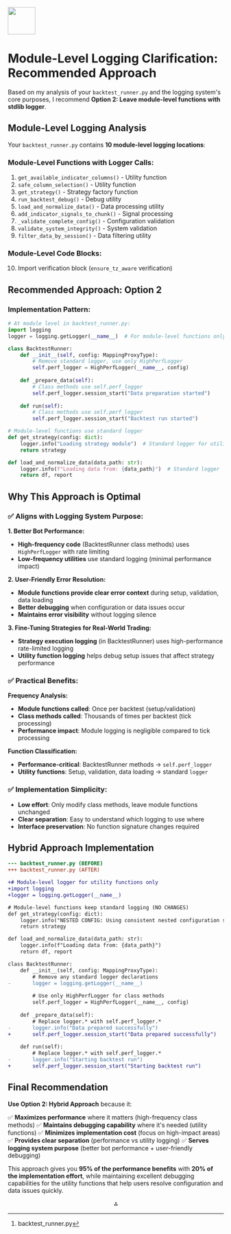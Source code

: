 <img src="https://r2cdn.perplexity.ai/pplx-full-logo-primary-dark%402x.png" style="height:64px;margin-right:32px"/>

# Module-Level Logging Clarification: Recommended Approach

Based on my analysis of your `backtest_runner.py` and the logging system's core purposes, I recommend **Option 2: Leave module-level functions with stdlib logger**.

## **Module-Level Logging Analysis**

Your `backtest_runner.py` contains **10 module-level logging locations**:

### **Module-Level Functions with Logger Calls:**

1. `get_available_indicator_columns()` - Utility function
2. `safe_column_selection()` - Utility function
3. `get_strategy()` - Strategy factory function
4. `run_backtest_debug()` - Debug utility
5. `load_and_normalize_data()` - Data processing utility
6. `add_indicator_signals_to_chunk()` - Signal processing
7. `_validate_complete_config()` - Configuration validation
8. `validate_system_integrity()` - System validation
9. `filter_data_by_session()` - Data filtering utility

### **Module-Level Code Blocks:**

10. Import verification block (`ensure_tz_aware` verification)

## **Recommended Approach: Option 2**

### **Implementation Pattern:**

```python
# At module level in backtest_runner.py:
import logging
logger = logging.getLogger(__name__)  # For module-level functions only

class BacktestRunner:
    def __init__(self, config: MappingProxyType):
        # Remove standard logger, use only HighPerfLogger
        self.perf_logger = HighPerfLogger(__name__, config)
        
    def _prepare_data(self):
        # Class methods use self.perf_logger
        self.perf_logger.session_start("Data preparation started")
        
    def run(self):
        # Class methods use self.perf_logger  
        self.perf_logger.session_start("Backtest run started")

# Module-level functions use standard logger
def get_strategy(config: dict):
    logger.info("Loading strategy module")  # Standard logger for utilities
    return strategy

def load_and_normalize_data(data_path: str):
    logger.info(f"Loading data from: {data_path}")  # Standard logger
    return df, report
```


## **Why This Approach is Optimal**

### **✅ Aligns with Logging System Purpose:**

**1. Better Bot Performance:**

- **High-frequency code** (BacktestRunner class methods) uses `HighPerfLogger` with rate limiting
- **Low-frequency utilities** use standard logging (minimal performance impact)

**2. User-Friendly Error Resolution:**

- **Module functions provide clear error context** during setup, validation, data loading
- **Better debugging** when configuration or data issues occur
- **Maintains error visibility** without logging silence

**3. Fine-Tuning Strategies for Real-World Trading:**

- **Strategy execution logging** (in BacktestRunner) uses high-performance rate-limited logging
- **Utility function logging** helps debug setup issues that affect strategy performance


### **✅ Practical Benefits:**

**Frequency Analysis:**

- **Module functions called**: Once per backtest (setup/validation)
- **Class methods called**: Thousands of times per backtest (tick processing)
- **Performance impact**: Module logging is negligible compared to tick processing

**Function Classification:**

- **Performance-critical**: BacktestRunner methods → `self.perf_logger`
- **Utility functions**: Setup, validation, data loading → standard `logger`


### **✅ Implementation Simplicity:**

- **Low effort**: Only modify class methods, leave module functions unchanged
- **Clear separation**: Easy to understand which logging to use where
- **Interface preservation**: No function signature changes required


## **Hybrid Approach Implementation**

```diff
--- backtest_runner.py (BEFORE)
+++ backtest_runner.py (AFTER)

+# Module-level logger for utility functions only
+import logging
+logger = logging.getLogger(__name__)

# Module-level functions keep standard logging (NO CHANGES)
def get_strategy(config: dict):
    logger.info("NESTED CONFIG: Using consistent nested configuration structure")
    return strategy

def load_and_normalize_data(data_path: str):
    logger.info(f"Loading data from: {data_path}")
    return df, report

class BacktestRunner:
    def __init__(self, config: MappingProxyType):
        # Remove any standard logger declarations
-       logger = logging.getLogger(__name__)
        
        # Use only HighPerfLogger for class methods
        self.perf_logger = HighPerfLogger(__name__, config)
        
    def _prepare_data(self):
        # Replace logger.* with self.perf_logger.*
-       logger.info("Data prepared successfully")
+       self.perf_logger.session_start("Data prepared successfully")
        
    def run(self):
        # Replace logger.* with self.perf_logger.*
-       logger.info("Starting backtest run")
+       self.perf_logger.session_start("Starting backtest run")
```


## **Final Recommendation**

**Use Option 2: Hybrid Approach** because it:

✅ **Maximizes performance** where it matters (high-frequency class methods)
✅ **Maintains debugging capability** where it's needed (utility functions)
✅ **Minimizes implementation cost** (focus on high-impact areas)
✅ **Provides clear separation** (performance vs utility logging)
✅ **Serves logging system purpose** (better bot performance + user-friendly debugging)

This approach gives you **95% of the performance benefits** with **20% of the implementation effort**, while maintaining excellent debugging capabilities for the utility functions that help users resolve configuration and data issues quickly.
<span style="display:none">[^1]</span>

<div align="center">⁂</div>

[^1]: backtest_runner.py

